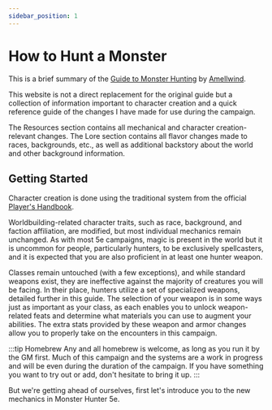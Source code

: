 ```yaml
---
sidebar_position: 1
---
```


# How to Hunt a Monster

This is a brief summary of the [Guide to Monster Hunting](https://www.gmbinder.com/share/-LCk9FgQaqaXBVmLeCeT) by [Amellwind](https://www.reddit.com/user/Amellwind/). 

This website is not a direct replacement for the original guide but a collection of information important to character creation and a quick reference guide of the changes I have made for use during the campaign.

The Resources section contains all mechanical and character creation-relevant changes. The Lore section contains all flavor changes made to races, backgrounds, etc., as well as additional backstory about the world and other background information.

## Getting Started

Character creation is done using the traditional system from the official [Player's Handbook](https://drive.google.com/open?id=10elvJ7bM_YyGaGt_xAIZFyr9aGkBPpEu&usp=drive_fs).

Worldbuilding-related character traits, such as race, background, and faction affiliation, are modified, but most individual mechanics remain unchanged. As with most 5e campaigns, magic is present in the world but it is uncommon for people, particularly hunters, to be exclusively spellcasters, and it is expected that you are also proficient in at least one hunter weapon.

Classes remain untouched (with a few exceptions), and while standard weapons exist, they are ineffective against the majority of creatures you will be facing. In their place, hunters utilize a set of specialized weapons, detailed further in this guide. The selection of your weapon is in some ways just as important as your class, as each enables you to unlock weapon-related feats and determine what materials you can use to augment your abilities. The extra stats provided by these weapon and armor changes allow you to properly take on the encounters in this campaign.

:::tip Homebrew
Any and all homebrew is welcome, as long as you run it by the GM first. Much of this campaign and the systems are a work in progress and will be even during the duration of the campaign. If you have something you want to try out or add, don't hesitate to bring it up.
:::

But we're getting ahead of ourselves, first let's introduce you to the new mechanics in Monster Hunter 5e.